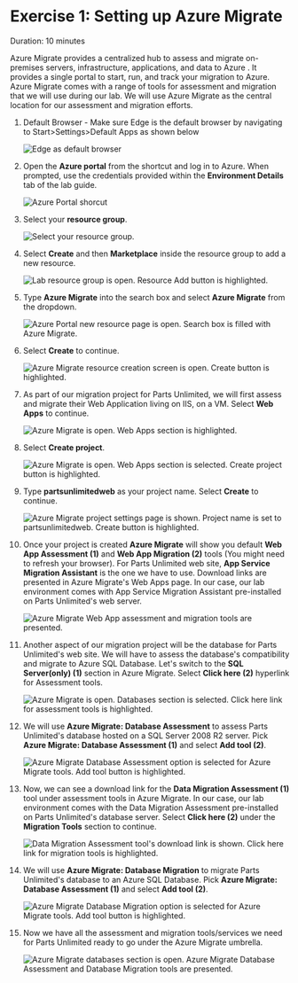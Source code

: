 # Exercise 1: Setting up Azure Migrate

Duration: 10 minutes

Azure Migrate provides a centralized hub to assess and migrate on-premises servers, infrastructure, applications, and data to Azure . It provides a single portal to start, run, and track your migration to Azure. Azure Migrate comes with a range of tools for assessment and migration that we will use during our lab. We will use Azure Migrate as the central location for our assessment and migration efforts.

1. Default Browser - Make sure Edge is the default browser by navigating to Start>Settings>Default Apps as shown below

   ![Edge as default browser](https://github.com/CloudLabs-MCW/MCW-App-modernization/blob/stage/Hands-on%20lab/media/DefaultApps.png?raw=true "Set Edge as Default Browser")

1. Open the **Azure portal** from the shortcut and log in to Azure. When prompted, use the credentials provided within the **Environment Details** tab of the lab guide.

    ![Azure Portal shorcut](https://github.com/CloudLabs-MCW/MCW-App-modernization/blob/stage/Hands-on%20lab/media/azure-portal-start.png "Azure Portal shortcut")

1. Select your **resource group**. 

    ![Select your resource group.](https://github.com/CloudLabs-MCW/MCW-App-modernization/blob/stage/Hands-on%20lab/media/resource-group-1.png "Resource Group")

1. Select **Create** and then **Marketplace** inside the resource group to add a new resource.

    ![Lab resource group is open. Resource Add button is highlighted.](https://github.com/CloudLabs-MCW/MCW-App-modernization/blob/stage/Hands-on%20lab/media/portal-add-resource.png "Lab Resource Group")

1. Type **Azure Migrate** into the search box and select **Azure Migrate** from the dropdown.

    ![Azure Portal new resource page is open. Search box is filled with Azure Migrate.](https://github.com/CloudLabs-MCW/MCW-App-modernization/blob/stage/Hands-on%20lab/media/azure-migrate-search.png "Marketplace Search for Azure Migrate")

1. Select **Create** to continue.

    ![Azure Migrate resource creation screen is open. Create button is highlighted.](https://github.com/CloudLabs-MCW/MCW-App-modernization/blob/stage/Hands-on%20lab/media/azure-migrate-create.png "Creating Azure Migrate")

1. As part of our migration project for Parts Unlimited, we will first assess and migrate their Web Application living on IIS, on a VM. Select **Web Apps** to continue.

    ![Azure Migrate is open. Web Apps section is highlighted.](https://github.com/CloudLabs-MCW/MCW-App-modernization/blob/stage/Hands-on%20lab/media/azure-migrate-web-app-1.png "Azure Migrate Web Apps")

1. Select **Create project**.

    ![Azure Migrate is open. Web Apps section is selected. Create project button is highlighted.](https://github.com/CloudLabs-MCW/MCW-App-modernization/blob/stage/Hands-on%20lab/media/azure-migrate-web-app-2.png "Azure Migrate Create project")

1. Type **partsunlimitedweb<inject key="DeploymentID" enableCopy="false"/>**  as your project name. Select **Create** to continue. 

    ![Azure Migrate project settings page is shown. Project name is set to partsunlimitedweb. Create button is highlighted.](https://github.com/CloudLabs-MCW/MCW-App-modernization/blob/stage/Hands-on%20lab/media/azure-migrate-create-project-settings.png "Azure Migrate Project Creation")

1. Once your project is created **Azure Migrate** will show you default **Web App Assessment (1)** and **Web App Migration (2)** tools (You might need to refresh your browser). For Parts Unlimited web site, **App Service Migration Assistant** is the one we have to use. Download links are presented in Azure Migrate's Web Apps page. In our case, our lab environment comes with App Service Migration Assistant pre-installed on Parts Unlimited's web server.

    ![Azure Migrate Web App assessment and migration tools are presented.](https://github.com/CloudLabs-MCW/MCW-App-modernization/blob/stage/Hands-on%20lab/media/azure-migrate-web-app-3.png "Azure Migrate Web Apps Capabilities")

1. Another aspect of our migration project will be the database for Parts Unlimited's web site. We will have to assess the database's compatibility and migrate to Azure SQL Database. Let's switch to the **SQL Server(only) (1)** section in Azure Migrate. Select **Click here (2)** hyperlink for Assessment tools.

    ![Azure Migrate is open. Databases section is selected. Click here link for assessment tools is highlighted.](https://github.com/CloudLabs-MCW/MCW-App-modernization/blob/stage/Hands-on%20lab/media/azure-migrate-web-app-4.png "Azure Migrate Databases")

1. We will use **Azure Migrate: Database Assessment** to assess Parts Unlimited's database hosted on a SQL Server 2008 R2 server. Pick **Azure Migrate: Database Assessment (1)** and select **Add tool (2)**.

    ![Azure Migrate Database Assessment option is selected for Azure Migrate tools. Add tool button is highlighted.](https://github.com/CloudLabs-MCW/MCW-App-modernization/blob/stage/Hands-on%20lab/media/azure-migrate-database-assessment-tool.png "Azure Migrate Database Assessment Tools")

1. Now, we can see a download link for the **Data Migration Assessment (1)** tool under assessment tools in Azure Migrate. In our case, our lab environment comes with the Data Migration Assessment pre-installed on Parts Unlimited's database server. Select **Click here (2)** under the **Migration Tools** section to continue.

    ![Data Migration Assessment tool's download link is shown. Click here link for migration tools is highlighted.](https://github.com/CloudLabs-MCW/MCW-App-modernization/blob/stage/Hands-on%20lab/media/azure-migrate-web-app-5.png "Azure Migrate DMA Download")

1. We will use **Azure Migrate: Database Migration** to migrate Parts Unlimited's database to an Azure SQL Database. Pick **Azure Migrate: Database Assessment (1)** and select **Add tool (2)**.

    ![Azure Migrate Database Migration option is selected for Azure Migrate tools. Add tool button is highlighted.](https://github.com/CloudLabs-MCW/MCW-App-modernization/blob/stage/Hands-on%20lab/media/azure-migrate-database-migration-tool.png "Azure Migrate Database Migration Tool")

1. Now we have all the assessment and migration tools/services we need for Parts Unlimited ready to go under the Azure Migrate umbrella.

    ![Azure Migrate databases section is open. Azure Migrate Database Assessment and Database Migration tools are presented.](https://github.com/CloudLabs-MCW/MCW-App-modernization/blob/stage/Hands-on%20lab/media/azure-migrate-web-app-6.png "Azure Migrate Database Migration and Assessment Tools")
